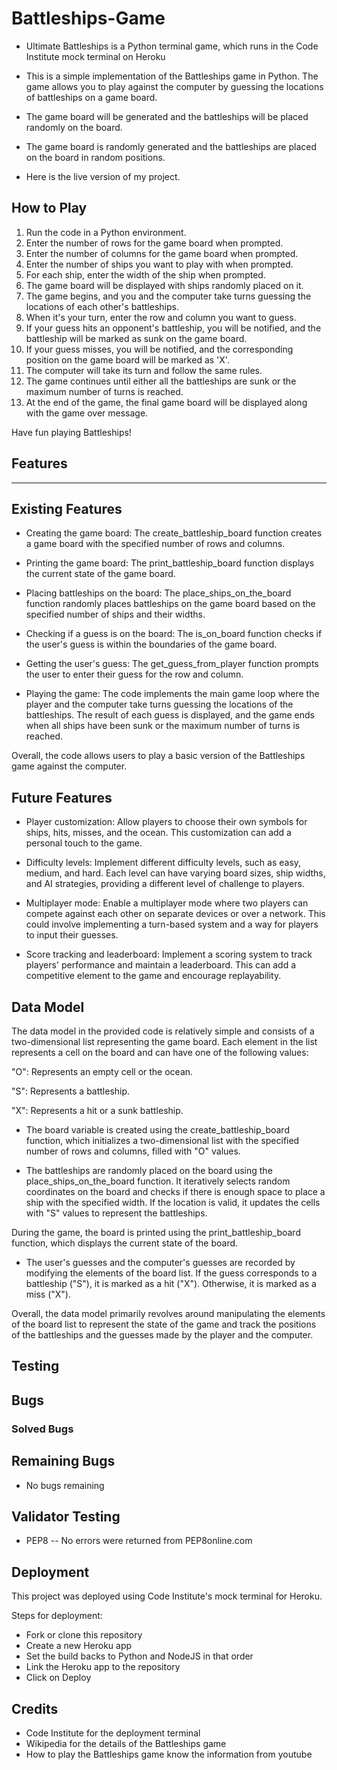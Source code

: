 # Battleships-Game 

 - Ultimate Battleships is a Python terminal game, which runs in the Code Institute mock terminal on Heroku

 - This is a simple implementation of the Battleships game in Python. The game allows you to play against the computer by guessing the locations of battleships on a game board.

 - The game board will be generated and the battleships will be placed randomly on the board.

 - The game board is randomly generated and the battleships are placed on the board in random positions.

 - Here is the live version of my project.

## How to Play

1. Run the code in a Python environment.
2. Enter the number of rows for the game board when prompted.
3. Enter the number of columns for the game board when prompted.
4. Enter the number of ships you want to play with when prompted.
5. For each ship, enter the width of the ship when prompted.
6. The game board will be displayed with ships randomly placed on it.
7. The game begins, and you and the computer take turns guessing the locations of each other's battleships.
8. When it's your turn, enter the row and column you want to guess.
9. If your guess hits an opponent's battleship, you will be notified, and the battleship will be marked as sunk on the game board.
10. If your guess misses, you will be notified, and the corresponding position on the game board will be marked as 'X'.
11. The computer will take its turn and follow the same rules.
12. The game continues until either all the battleships are sunk or the maximum number of turns is reached.
13. At the end of the game, the final game board will be displayed along with the game over message.

Have fun playing Battleships!





## Features
-----------------------------------------------------------------------------------------
## Existing Features

- Creating the game board: The create_battleship_board function creates a game board with the specified number of rows and columns.

- Printing the game board: The print_battleship_board function displays the current state of the game board.

- Placing battleships on the board: The place_ships_on_the_board function randomly places battleships on the game board based on the specified number of ships and their widths.

- Checking if a guess is on the board: The is_on_board function checks if the user's guess is within the boundaries of the game board.

- Getting the user's guess: The get_guess_from_player function prompts the user to enter their guess for the row and column.

- Playing the game: The code implements the main game loop where the player and the computer take turns guessing the locations of the battleships. The result of each guess is displayed, and the game ends when all ships have been sunk or the maximum number of turns is reached.

Overall, the code allows users to play a basic version of the Battleships game against the computer.

## Future Features

- Player customization: Allow players to choose their own symbols for ships, hits, misses, and the ocean. This customization can add a personal touch to the game.

- Difficulty levels: Implement different difficulty levels, such as easy, medium, and hard. Each level can have varying board sizes, ship widths, and AI strategies, providing a different level of challenge to players.

- Multiplayer mode: Enable a multiplayer mode where two players can compete against each other on separate devices or over a network. This could involve implementing a turn-based system and a way for players to input their guesses.

- Score tracking and leaderboard: Implement a scoring system to track players' performance and maintain a leaderboard. This can add a competitive element to the game and encourage replayability.

## Data Model

The data model in the provided code is relatively simple and consists of a two-dimensional list representing the game board. Each element in the list represents a cell on the board and can have one of the following values:

"O": Represents an empty cell or the ocean.

"S": Represents a battleship.

"X": Represents a hit or a sunk battleship.

- The board variable is created using the create_battleship_board function, which initializes a two-dimensional list with the specified number of rows and columns, filled with "O" values.

- The battleships are randomly placed on the board using the place_ships_on_the_board function. It iteratively selects random coordinates on the board and checks if there is enough space to place a ship with the specified width. If the location is valid, it updates the cells with "S" values to represent the battleships.

During the game, the board is printed using the print_battleship_board function, which displays the current state of the board.

- The user's guesses and the computer's guesses are recorded by modifying the elements of the board list. If the guess corresponds to a battleship ("S"), it is marked as a hit ("X"). Otherwise, it is marked as a miss ("X").

Overall, the data model primarily revolves around manipulating the elements of the board list to represent the state of the game and track the positions of the battleships and the guesses made by the player and the computer.

## Testing 
## Bugs 
### Solved Bugs 

## Remaining Bugs 

- No bugs remaining

## Validator Testing 

- PEP8 -- No errors were returned from PEP8online.com

## Deployment 

This project was deployed using Code Institute's mock terminal for Heroku.

Steps for deployment:
- Fork or clone this repository
- Create a new Heroku app
- Set the build backs to Python and NodeJS in that order
- Link the Heroku app to the repository
- Click on Deploy

## Credits 

- Code Institute for the deployment terminal
- Wikipedia for the details of the Battleships game
- How to play the Battleships game know the information from youtube 

